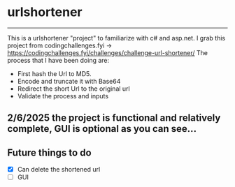 # urlshortener
----
This is a urlshortener "project" to familiarize with c# and asp.net. I grab this project from codingchallenges.fyi -> https://codingchallenges.fyi/challenges/challenge-url-shortener/
The process that I have been doing are: 
- First hash the Url to MD5.
- Encode and truncate it with Base64
- Redirect the short Url to the original url
- Validate the process and inputs

2/6/2025 the project is functional and relatively complete, GUI is optional as you can see...
---
## Future things to do
-  [x] Can delete the shortened url
- [ ] GUI
